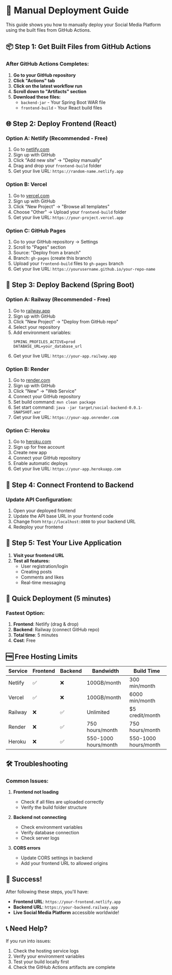 # 🚀 Manual Deployment Guide

This guide shows you how to manually deploy your Social Media Platform using the built files from GitHub Actions.

## 📦 **Step 1: Get Built Files from GitHub Actions**

### **After GitHub Actions Completes:**

1. **Go to your GitHub repository**
2. **Click "Actions" tab**
3. **Click on the latest workflow run**
4. **Scroll down to "Artifacts" section**
5. **Download these files:**
   - `backend-jar` - Your Spring Boot WAR file
   - `frontend-build` - Your React build files

## 🌐 **Step 2: Deploy Frontend (React)**

### **Option A: Netlify (Recommended - Free)**
1. Go to [netlify.com](https://netlify.com)
2. Sign up with GitHub
3. Click "Add new site" → "Deploy manually"
4. Drag and drop your `frontend-build` folder
5. Get your live URL: `https://random-name.netlify.app`

### **Option B: Vercel**
1. Go to [vercel.com](https://vercel.com)
2. Sign up with GitHub
3. Click "New Project" → "Browse all templates"
4. Choose "Other" → Upload your `frontend-build` folder
5. Get your live URL: `https://your-project.vercel.app`

### **Option C: GitHub Pages**
1. Go to your GitHub repository → Settings
2. Scroll to "Pages" section
3. Source: "Deploy from a branch"
4. Branch: `gh-pages` (create this branch)
5. Upload your `frontend-build` files to `gh-pages` branch
6. Get your live URL: `https://yourusername.github.io/your-repo-name`

## 🔧 **Step 3: Deploy Backend (Spring Boot)**

### **Option A: Railway (Recommended - Free)**
1. Go to [railway.app](https://railway.app)
2. Sign up with GitHub
3. Click "New Project" → "Deploy from GitHub repo"
4. Select your repository
5. Add environment variables:
   ```
   SPRING_PROFILES_ACTIVE=prod
   DATABASE_URL=your_database_url
   ```
6. Get your live URL: `https://your-app.railway.app`

### **Option B: Render**
1. Go to [render.com](https://render.com)
2. Sign up with GitHub
3. Click "New" → "Web Service"
4. Connect your GitHub repository
5. Set build command: `mvn clean package`
6. Set start command: `java -jar target/social-backend-0.0.1-SNAPSHOT.war`
7. Get your live URL: `https://your-app.onrender.com`

### **Option C: Heroku**
1. Go to [heroku.com](https://heroku.com)
2. Sign up for free account
3. Create new app
4. Connect your GitHub repository
5. Enable automatic deploys
6. Get your live URL: `https://your-app.herokuapp.com`

## 🔗 **Step 4: Connect Frontend to Backend**

### **Update API Configuration:**
1. Open your deployed frontend
2. Update the API base URL in your frontend code
3. Change from `http://localhost:8080` to your backend URL
4. Redeploy your frontend

## 📱 **Step 5: Test Your Live Application**

1. **Visit your frontend URL**
2. **Test all features:**
   - User registration/login
   - Creating posts
   - Comments and likes
   - Real-time messaging

## 🎯 **Quick Deployment (5 minutes)**

### **Fastest Option:**
1. **Frontend**: Netlify (drag & drop)
2. **Backend**: Railway (connect GitHub repo)
3. **Total time**: 5 minutes
4. **Cost**: Free

## 🆓 **Free Hosting Limits**

| Service | Frontend | Backend | Bandwidth | Build Time |
|---------|----------|---------|-----------|------------|
| Netlify | ✅ | ❌ | 100GB/month | 300 min/month |
| Vercel | ✅ | ❌ | 100GB/month | 6000 min/month |
| Railway | ❌ | ✅ | Unlimited | $5 credit/month |
| Render | ❌ | ✅ | 750 hours/month | 750 hours/month |
| Heroku | ❌ | ✅ | 550-1000 hours/month | 550-1000 hours/month |

## 🛠️ **Troubleshooting**

### **Common Issues:**

1. **Frontend not loading**
   - Check if all files are uploaded correctly
   - Verify the build folder structure

2. **Backend not connecting**
   - Check environment variables
   - Verify database connection
   - Check server logs

3. **CORS errors**
   - Update CORS settings in backend
   - Add your frontend URL to allowed origins

## 🎉 **Success!**

After following these steps, you'll have:
- **Frontend URL**: `https://your-frontend.netlify.app`
- **Backend URL**: `https://your-backend.railway.app`
- **Live Social Media Platform** accessible worldwide!

## 📞 **Need Help?**

If you run into issues:
1. Check the hosting service logs
2. Verify your environment variables
3. Test your build locally first
4. Check the GitHub Actions artifacts are complete

